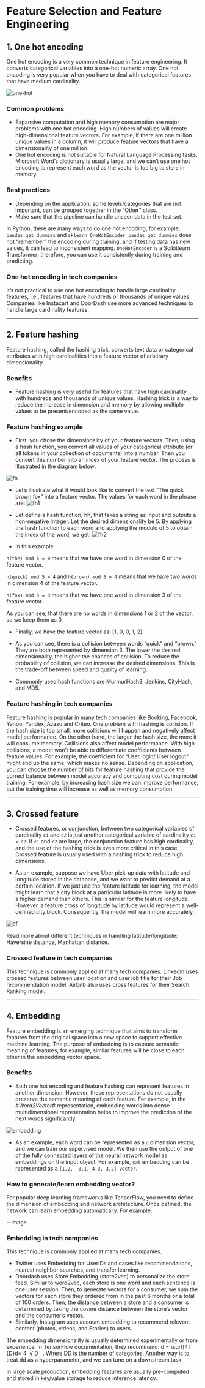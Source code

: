 # Feature Selection and Feature Engineering

## 1. One hot encoding
One hot encoding is a very common technique in feature engineering. It converts categorical variables into a one-hot numeric array.
One hot encoding is very popular when you have to deal with categorical features that have medium cardinality.

![one-hot](https://github.com/Harsha2409/ML_System_Design/blob/main/one-hot-encoding.PNG)

### Common problems
- Expansive computation and high memory consumption are major problems with one hot encoding. High numbers of values will create high-dimensional feature vectors. For example, if there are one million unique values in a column, it will produce feature vectors that have a dimensionality of one million.
- One hot encoding is not suitable for Natural Language Processing tasks. Microsoft Word’s dictionary is usually large, and we can’t use one hot encoding to represent each word as the vector is too big to store in memory.

### Best practices
- Depending on the application, some levels/categories that are not important, can be grouped together in the “Other” class.
- Make sure that the pipeline can handle unseen data in the test set.

In Python, there are many ways to do one hot encoding, for example, `pandas.get_dummies` and `sklearn OneHotEncoder`. `pandas.get_dummies` does not “remember” the encoding during training, and if testing data has new values, it can lead to inconsistent mapping. `OneHotEncoder` is a Scikitlearn Transformer; therefore, you can use it consistently during training and predicting.

### One hot encoding in tech companies
It’s not practical to use one hot encoding to handle large cardinality features, i.e., features that have hundreds or thousands of unique values. Companies like Instacart and DoorDash use more advanced techniques to handle large cardinality features.

-------------------
## 2. Feature hashing

Feature hashing, called the hashing trick, converts text data or categorical attributes with high cardinalities into a feature vector of arbitrary dimensionality.

### Benefits
- Feature hashing is very useful for features that have high cardinality with hundreds and thousands of unique values. Hashing trick is a way to reduce the increase in dimension and memory by allowing multiple values to be present/encoded as the same value.
### Feature hashing example
- First, you chose the dimensionality of your feature vectors. Then, using a hash function, you convert all values of your categorical attribute (or all tokens in your collection of documents) into a number. Then you convert this number into an index of your feature vector. The process is illustrated in the diagram below:

![fh](https://github.com/Harsha2409/ML_System_Design/blob/main/feature-hashing.PNG)

- Let’s illustrate what it would look like to convert the text “The quick brown fox” into a feature vector. The values for each word in the phrase are:
![fh1](https://github.com/Harsha2409/ML_System_Design/blob/main/img-fh1.PNG)

- Let define a hash function, hh, that takes a string as input and outputs a non-negative integer. Let the desired dimensionality be 5. By applying the hash function to each word and applying the modulo of 5 to obtain the index of the word, we get:
![fh2](https://github.com/Harsha2409/ML_System_Design/blob/main/img-fh2.PNG)

- In this example:

`h(the) mod 5 = 0` means that we have one word in dimension 0 of the feature vector.

`h(quick) mod 5 = 4` and `h(brown) mod 5 = 4` means that we have two words in dimension 4 of the feature vector.

`h(fox) mod 5 = 3` means that we have one word in dimension 3 of the feature vector.

As you can see, that there are no words in dimensions 1 or 2 of the vector, so we keep them as 0.

- Finally, we have the feature vector as: [1, 0, 0, 1, 2].

- As you can see, there is a collision between words “quick” and “brown.” They are both represented by dimension 3. The lower the desired dimensionality, the higher the chances of collision. To reduce the probability of collision, we can increase the desired dimensions. This is the trade-off between speed and quality of learning.
- Commonly used hash functions are MurmurHash3, Jenkins, CityHash, and MD5.

### Feature hashing in tech companies
Feature hashing is popular in many tech companies like Booking, Facebook, Yahoo, Yandex, Avazu and Criteo.
One problem with hashing is collision. If the hash size is too small, more collisions will happen and negatively affect model performance. On the other hand, the larger the hash size, the more it will consume memory.
Collisions also affect model performance. With high collisions, a model won’t be able to differentiate coefficients between feature values. For example, the coefficient for “User login/ User logout” might end up the same, which makes no sense.
Depending on application, you can choose the number of bits for feature hashing that provide the correct balance between model accuracy and computing cost during model training. For example, by increasing hash size we can improve performance, but the training time will increase as well as memory consumption.

------------------------

## 3. Crossed feature

- Crossed features, or conjunction, between two categorical variables of cardinality `c1` and `c2` is just another categorical variable of cardinality `c1` × `c2`. If `c1` and `c2` are large, the conjunction feature has high cardinality, and the use of the hashing trick is even more critical in this case. Crossed feature is usually used with a hashing trick to reduce high dimensions.

- As an example, suppose we have Uber pick-up data with latitude and longitude stored in the database, and we want to predict demand at a certain location. If we just use the feature latitude for learning, the model might learn that a city block at a particular latitude is more likely to have a higher demand than others. This is similar for the feature longitude. However, a feature cross of longitude by latitude would represent a well-defined city block. Consequently, the model will learn more accurately.

![cf](https://github.com/Harsha2409/ML_System_Design/blob/main/cross-feature.PNG)

Read more about different techniques in handling latitude/longitude: Haversine distance, Manhattan distance.

### Crossed feature in tech companies
This technique is commonly applied at many tech companies. LinkedIn uses crossed features between user location and user job title for their Job recommendation model. Airbnb also uses cross features for their Search Ranking model.

----------------------

## 4. Embedding
Feature embedding is an emerging technique that aims to transform features from the original space into a new space to support effective machine learning. The purpose of embedding is to capture semantic meaning of features; for example, similar features will be close to each other in the embedding vector space.

### Benefits
- Both one hot encoding and feature hashing can represent features in another dimension. However, these representations do not usually preserve the semantic meaning of each feature. For example, in the #*Word2Vector*# representation, embedding words into dense multidimensional representation helps to improve the prediction of the next words significantly.

![embedding](https://github.com/Harsha2409/ML_System_Design/blob/main/embedding.PNG)

- As an example, each word can be represented as a `d` dimension vector, and we can train our supervised model. We then use the output of one of the fully connected layers of the neural network model as embeddings on the input object. For example, `cat` embedding can be represented as a `[1.2, -0.1, 4.3, 3.2] vector`.

### How to generate/learn embedding vector?
For popular deep learning frameworks like TensorFlow, you need to define the dimension of embedding and network architecture. Once defined, the network can learn embedding automatically. For example:

--image

### Embedding in tech companies 
This technique is commonly applied at many tech companies.

- Twitter uses Embedding for UserIDs and cases like recommendations, nearest neighbor searches, and transfer learning.
- Doordash uses Store Embedding (store2vec) to personalize the store feed. Similar to word2vec, each store is one word and each sentence is one user session. Then, to generate vectors for a consumer, we sum the vectors for each store they ordered from in the past 6 months or a total of 100 orders. Then, the distance between a store and a consumer is determined by taking the cosine distance between the store’s vector and the consumer’s vector.
- Similarly, Instagram uses account embedding to recommend relevant content (photos, videos, and Stories) to users.

The embedding dimensionality is usually determined experimentally or from experience. In TensorFlow documentation, they recommend: d = \sqrt[4]{D}d=
​4
​​ √
​D
​
​​ . Where DD is the number of categories. Another way is to treat dd as a hyperparameter, and we can tune on a downstream task.

In large scale production, embedding features are usually pre-computed and stored in key/value storage to reduce inference latency.
